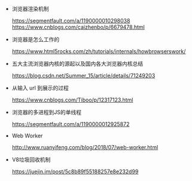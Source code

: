 * 浏览器渲染机制

    https://segmentfault.com/a/1190000010298038
    https://www.cnblogs.com/caizhenbo/p/6679478.html

* 浏览器是怎么工作的

    https://www.html5rocks.com/zh/tutorials/internals/howbrowserswork/
    
* 五大主流浏览器内核的源起以及国内各大浏览器内核总结

    https://blog.csdn.net/Summer_15/article/details/71249203

* 从输入 url 到展示的过程  

    https://www.cnblogs.com/Tiboo/p/12317123.html

* 浏览器的多进程到JS的单线程

  https://segmentfault.com/a/1190000012925872    








* Web Worker

    http://www.ruanyifeng.com/blog/2018/07/web-worker.html   

* V8垃圾回收机制 

    https://juejin.im/post/5c8b89f55188257e8e232d99


